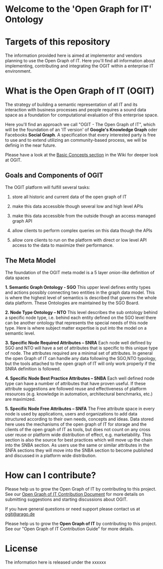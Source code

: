# Welcome to the 'Open Graph for IT' Ontology

# Targets of this repository

The information provided here is aimed at implementor and vendors planning to use the Open Graph of IT. Here you'll find all information about implementing, contributing and integrating the OGIT within a enterprise IT environment.

# What is the Open Graph of IT (OGIT)

The strategy of building a semantic representation of all IT and its interaction with business processes and people requires a sound data space as a foundation for computational evaluation of this enterprise space.

Here you'll find an approach we call "OGIT - The Open Graph of IT", which will be the foundation of an 'IT version' of **Google's Knowledge Graph** oder Facebooks **Social Graph**. A specification that every interested party is free to use and to extend utilizing an community-based process, we will be definig in the near future.

Please have a look at the [Basic Concepts section](https://github.com/arago/graphIT-ontology/wiki/Basic-Concepts) in the Wiki for deeper look at OGIT.

## Goals and Components of OGIT

The OGIT platform will fulfill several tasks:

1.	store all historic and current data of the open graph of IT

2.	make this data accessible though several low and high level APIs

3.	make this data accessible from the outside though an access managed graph API

4.	allow clients to perform complex queries on this data though the APIs

5.	allow core clients to run on the platform with direct or low level API access to the data to maximize their performance.

## The Meta Model

The foundation of the OGIT meta model is a 5 layer *onion-like* definition of data spaces 

**1.	Semantic Graph Ontology - SGO**
    This upper level defines entity types and actions possibly connecting two entities in the graph data model. This is where the highest level of semantics is described that governs the whole data platform. 
    These Ontologies are maintained by the SGO Board. 

**2.	Node Type Ontology – NTO**
    This level describes the sub ontology behind a specific node type, i.e. behind each entity defined on the SGO level there can be another ontology that represents the special needs of this node type. 
    Here is where subject matter expertise is put into the model on a semantic level. 

**3.	Specific Node Required Attributes – SNRA**
    Each node well defined by SGO and NTO will have a set of attributes that is specific to this unique type of node. The attributes required are a minimal set of attributes. In general the open Graph of IT can handle any data following the SGO,NTO typology, but the tools attached to the open graph of IT will only work properly if the SNRA definition is followed. 

**4.	Specific Node Best Practice Attributes – SNBA**
    Each well defined node type can have a number of attributes that have proven useful. If these attribute suggestions are followed reuse and effectiveness of platform resources (e.g. knowledge in automation, architectural benchmarks, etc.) are maximized.  

**5.	Specific Node Free Attributes – SNFA**
    The Free attribute space in every node is used by applications, users and organizations to add data structured according to their own needs, concepts and ideas. Data stored here uses the mechanisms of the open graph of IT for storage and the clients of the open graph of IT as tools, but does not count on any cross user reuse or platform wide distribution of effect, e.g. marketability. This section is also the source for best practices which will move up the chain into the SNBA section. As users use the same or similar attributes in the SNFA sections they will move into the SNBA section to become published and discussed in a platform wide distribution. 

# How can I contribute?

Please help us to grow the Open Graph of IT by contributing to this project. See our [Open Graph of IT Contribution Document](https://github.com/arago/graphIT-ontology/blob/master/CONTRIBUTING.md) for more details on submitting suggestions and starting discussions about OGIT.

If you have general questions or need support please contact us at <ogit@arago.de>

Please help us to grow the **Open Graph of IT** by contributing to this project. See our "Open Graph of IT Contribution Guide" for more details.

# License

The information here is released under the xxxxxx
